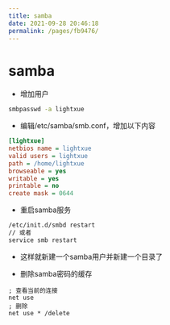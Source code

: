 ```yaml
---
title: samba
date: 2021-09-28 20:46:18
permalink: /pages/fb9476/
---
```

# samba

- 增加用户
```bash
smbpasswd -a lightxue
```

- 编辑/etc/samba/smb.conf，增加以下内容
```ini
[lightxue]
netbios name = lightxue
valid users = lightxue
path = /home/lightxue
browseable = yes
writable = yes
printable = no
create mask = 0644
```

- 重启samba服务
```bash
/etc/init.d/smbd restart
// 或者
service smb restart
```

- 这样就新建一个samba用户并新建一个目录了

- 删除samba密码的缓存
```batch
; 查看当前的连接
net use
; 删除
net use * /delete
```

